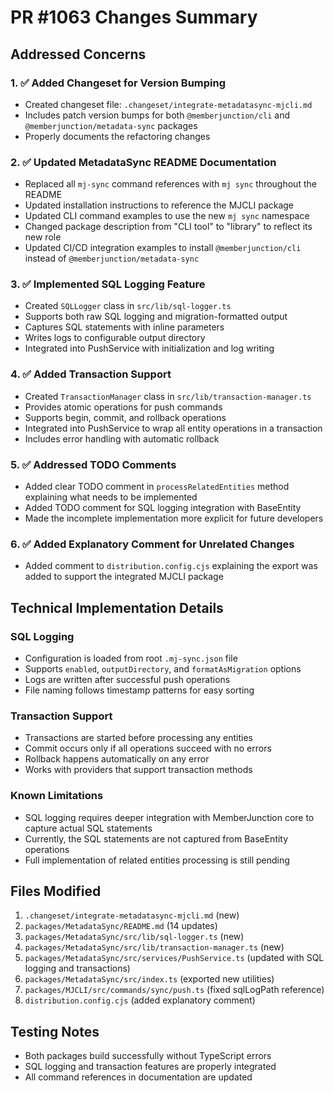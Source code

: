 # PR #1063 Changes Summary

## Addressed Concerns

### 1. ✅ Added Changeset for Version Bumping
- Created changeset file: `.changeset/integrate-metadatasync-mjcli.md`
- Includes patch version bumps for both `@memberjunction/cli` and `@memberjunction/metadata-sync` packages
- Properly documents the refactoring changes

### 2. ✅ Updated MetadataSync README Documentation
- Replaced all `mj-sync` command references with `mj sync` throughout the README
- Updated installation instructions to reference the MJCLI package
- Updated CLI command examples to use the new `mj sync` namespace
- Changed package description from "CLI tool" to "library" to reflect its new role
- Updated CI/CD integration examples to install `@memberjunction/cli` instead of `@memberjunction/metadata-sync`

### 3. ✅ Implemented SQL Logging Feature
- Created `SQLLogger` class in `src/lib/sql-logger.ts`
- Supports both raw SQL logging and migration-formatted output
- Captures SQL statements with inline parameters
- Writes logs to configurable output directory
- Integrated into PushService with initialization and log writing

### 4. ✅ Added Transaction Support
- Created `TransactionManager` class in `src/lib/transaction-manager.ts`
- Provides atomic operations for push commands
- Supports begin, commit, and rollback operations
- Integrated into PushService to wrap all entity operations in a transaction
- Includes error handling with automatic rollback

### 5. ✅ Addressed TODO Comments
- Added clear TODO comment in `processRelatedEntities` method explaining what needs to be implemented
- Added TODO comment for SQL logging integration with BaseEntity
- Made the incomplete implementation more explicit for future developers

### 6. ✅ Added Explanatory Comment for Unrelated Changes
- Added comment to `distribution.config.cjs` explaining the export was added to support the integrated MJCLI package

## Technical Implementation Details

### SQL Logging
- Configuration is loaded from root `.mj-sync.json` file
- Supports `enabled`, `outputDirectory`, and `formatAsMigration` options
- Logs are written after successful push operations
- File naming follows timestamp patterns for easy sorting

### Transaction Support
- Transactions are started before processing any entities
- Commit occurs only if all operations succeed with no errors
- Rollback happens automatically on any error
- Works with providers that support transaction methods

### Known Limitations
- SQL logging requires deeper integration with MemberJunction core to capture actual SQL statements
- Currently, the SQL statements are not captured from BaseEntity operations
- Full implementation of related entities processing is still pending

## Files Modified
1. `.changeset/integrate-metadatasync-mjcli.md` (new)
2. `packages/MetadataSync/README.md` (14 updates)
3. `packages/MetadataSync/src/lib/sql-logger.ts` (new)
4. `packages/MetadataSync/src/lib/transaction-manager.ts` (new)
5. `packages/MetadataSync/src/services/PushService.ts` (updated with SQL logging and transactions)
6. `packages/MetadataSync/src/index.ts` (exported new utilities)
7. `packages/MJCLI/src/commands/sync/push.ts` (fixed sqlLogPath reference)
8. `distribution.config.cjs` (added explanatory comment)

## Testing Notes
- Both packages build successfully without TypeScript errors
- SQL logging and transaction features are properly integrated
- All command references in documentation are updated